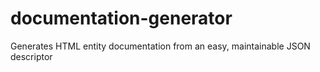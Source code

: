 # documentation-generator
Generates HTML entity documentation from an easy, maintainable JSON descriptor
